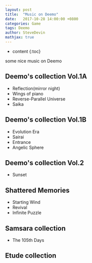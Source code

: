 ```yaml
---
layout: post
title:  "Music on Deemo"
date:   2017-10-28 14:00:00 +0800
categories: Game
tags: Deemo
author: SteveDevin
mathjax: true
---
```

* content
{:toc}

some nice music on Deemo





## Deemo's collection Vol.1A

   - Reflection(mirror night)
   - Wings of piano
   - Reverse-Parallel Universe
   - Saika

## Deemo's collection Vol.1B

   - Evolution Era
   - Sairai
   - Entrance
   - Angelic Sphere

## Deemo's collection Vol.2

   - Sunset

## Shattered Memories

   - Starting Wind
   - Revival
   - Infinite Puzzle

## Samsara collection

   - The 105th Days

## Etude collection


